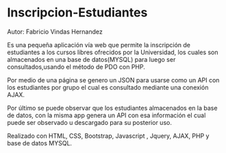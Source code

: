 # Inscripcion-Estudiantes
Autor: Fabricio Vindas Hernandez

Es una pequeña aplicación vía web que permite la inscripción de estudiantes a los cursos libres ofrecidos por la Universidad, 
los cuales son almacenados en una base de datos(MYSQL) para luego ser consultados,usando el método de PDO con PHP.

Por medio de una página se genero un JSON para usarse como un API con los estudiantes por grupo
el cual es consultado mediante una conexión AJAX.

Por último se puede observar que los estudiantes almacenados en la base de datos, con la misma app genera un API
con esa información el cual puede ser observado u descargado para su posterior uso.

 Realizado con HTML, CSS, Bootstrap, Javascript , Jquery, AJAX, PHP y base de datos MYSQL.
